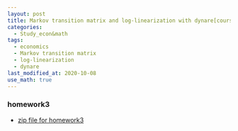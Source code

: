 ```yaml
---
layout: post
title: Markov transition matrix and log-linearization with dynare[course by_prof. Kim]
categories:
  - Study_econ&math
tags:
  - economics
  - Markov transition matrix
  - log-linearization
  - dynare
last_modified_at: 2020-10-08
use_math: true
---
```

### homework3

* [zip file for homework3](https://drive.google.com/uc?export=view&id=1gbqDBIMi0wzAdkFgrrrRycykdh-fwFYQ)

